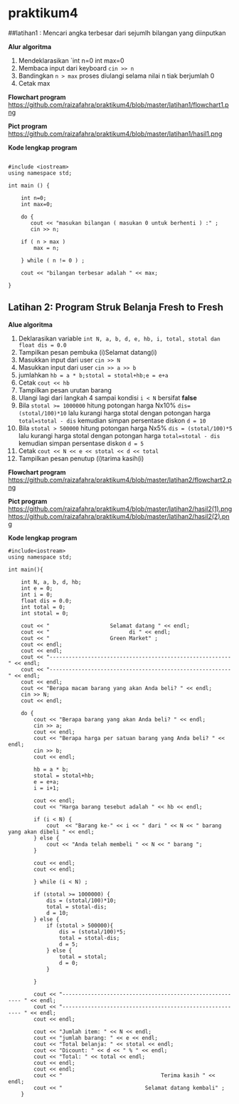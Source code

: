 # praktikum4


##latihan1 : Mencari angka terbesar dari sejumlh bilangan yang diinputkan


**Alur algoritma**

1. Mendeklarasikan `int n=0 int max=0
2. Membaca input dari keyboard `cin >> n`
3. Bandingkan `n > max` proses diulangi selama nilai n tiak berjumlah 0
4. Cetak max

**Flowchart program**
https://github.com/raizafahra/praktikum4/blob/master/latihan1/flowchart1.png

**Pict program**
https://github.com/raizafahra/praktikum4/blob/master/latihan1/hasil1.png

**Kode lengkap program**

```

#include <iostream>
using namespace std;

int main () {

    int n=0;
    int max=0;

    do {
       cout << "masukan bilangan ( masukan 0 untuk berhenti ) :" ;
       cin >> n;

    if ( n > max )
        max = n;

    } while ( n != 0 ) ;

    cout << "bilangan terbesar adalah " << max;

}

```

## Latihan 2: Program Struk Belanja Fresh to Fresh

**Alue algoritma**
1. Deklarasikan variable `int N, a, b, d, e, hb, i, total, stotal dan float dis = 0.0`
2. Tampilkan pesan pembuka (i)Selamat datang(i)
3. Masukkan input dari user `cin >> N`
4. Masukkan input dari user `cin >> a >> b`
5. jumlahkan `hb = a * b;stotal = stotal+hb;e = e+a`
6. Cetak `cout << hb`
7. Tampilkan pesan urutan barang
8. Ulangi lagi dari langkah 4 sampai kondisi `i < N` bersifat **false**
9. Bila `stotal >= 1000000` hitung potongan harga Nx10% `dis=(stotal/100)*10` lalu kurangi harga stotal dengan potongan harga `total=stotal - dis` kemudian simpan persentase diskon `d = 10`
10. Bila `stotal > 500000` hitung potongan harga Nx5% `dis = (stotal/100)*5` lalu kurangi harga stotal dengan potongan harga `total=stotal - dis` kemudian simpan persentase diskon `d = 5`
11. Cetak `cout << N << e << stotal << d << total`
12. Tampilkan pesan penutup (i)tarima kasih(i)

**Flowchart program**
https://github.com/raizafahra/praktikum4/blob/master/latihan2/flowchart2.png

**Pict program**
https://github.com/raizafahra/praktikum4/blob/master/latihan2/hasil2(1).png
https://github.com/raizafahra/praktikum4/blob/master/latihan2/hasil2(2).png

**Kode lengkap program**
```
#include<iostream>
using namespace std;

int main(){

    int N, a, b, d, hb;
    int e = 0;
    int i = 0;
    float dis = 0.0;
    int total = 0;
    int stotal = 0;

    cout << "                   Selamat datang " << endl;
    cout << "                         di " << endl;
    cout << "                   Green Market" ;
    cout << endl;
    cout << endl;
    cout << "--------------------------------------------------------- " << endl;
    cout << "--------------------------------------------------------- " << endl;
    cout << endl;
    cout << "Berapa macam barang yang akan Anda beli? " << endl;
    cin >> N;
    cout << endl;

    do {
        cout << "Berapa barang yang akan Anda beli? " << endl;
        cin >> a;
        cout << endl;
        cout << "Berapa harga per satuan barang yang Anda beli? " << endl;
        cin >> b;
        cout << endl;

        hb = a * b;
        stotal = stotal+hb;
        e = e+a;
        i = i+1;

        cout << endl;
        cout << "Harga barang tesebut adalah " << hb << endl;

        if (i < N) {
            cout  << "Barang ke-" << i << " dari " << N << " barang yang akan dibeli " << endl;
        } else {
            cout << "Anda telah membeli " << N << " barang ";
        }

        cout << endl;
        cout << endl;

        } while (i < N) ;

        if (stotal >= 1000000) {
            dis = (stotal/100)*10;
            total = stotal-dis;
            d = 10;
        } else {
            if (stotal > 500000){
                dis = (stotal/100)*5;
                total = stotal-dis;
                d = 5;
            } else {
                total = stotal;
                d = 0;
            }

        }

        cout << "--------------------------------------------------------- " << endl;
        cout << "--------------------------------------------------------- " << endl;
        cout << endl;

        cout << "Jumlah item: " << N << endl;
        cout << "jumlah barang: " << e << endl;
        cout << "Total belanja: " << stotal << endl;
        cout << "Dicount: " << d << " % " << endl;
        cout << "Total: " << total << endl;
        cout << endl;
        cout << endl;
        cout << "                               Terima kasih " << endl;
        cout << "                          Selamat datang kembali" ;
    }

```